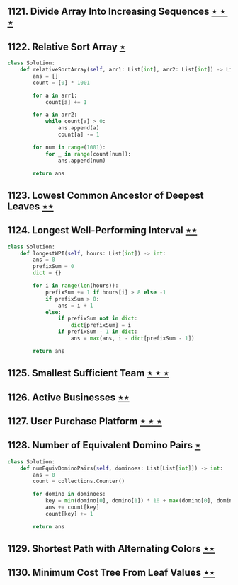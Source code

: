 ## 1121. Divide Array Into Increasing Sequences [$\star\star\star$](https://leetcode.com/problems/divide-array-into-increasing-sequences)

## 1122. Relative Sort Array [$\star$](https://leetcode.com/problems/relative-sort-array)

```python
class Solution:
    def relativeSortArray(self, arr1: List[int], arr2: List[int]) -> List[int]:
        ans = []
        count = [0] * 1001

        for a in arr1:
            count[a] += 1

        for a in arr2:
            while count[a] > 0:
                ans.append(a)
                count[a] -= 1

        for num in range(1001):
            for _ in range(count[num]):
                ans.append(num)

        return ans
```

## 1123. Lowest Common Ancestor of Deepest Leaves [$\star\star$](https://leetcode.com/problems/lowest-common-ancestor-of-deepest-leaves)

## 1124. Longest Well-Performing Interval [$\star\star$](https://leetcode.com/problems/longest-well-performing-interval)

```python
class Solution:
    def longestWPI(self, hours: List[int]) -> int:
        ans = 0
        prefixSum = 0
        dict = {}

        for i in range(len(hours)):
            prefixSum += 1 if hours[i] > 8 else -1
            if prefixSum > 0:
                ans = i + 1
            else:
                if prefixSum not in dict:
                    dict[prefixSum] = i
                if prefixSum - 1 in dict:
                    ans = max(ans, i - dict[prefixSum - 1])

        return ans
```

## 1125. Smallest Sufficient Team [$\star\star\star$](https://leetcode.com/problems/smallest-sufficient-team)

## 1126. Active Businesses [$\star\star$](https://leetcode.com/problems/active-businesses)

## 1127. User Purchase Platform [$\star\star\star$](https://leetcode.com/problems/user-purchase-platform)

## 1128. Number of Equivalent Domino Pairs [$\star$](https://leetcode.com/problems/number-of-equivalent-domino-pairs)

```python
class Solution:
    def numEquivDominoPairs(self, dominoes: List[List[int]]) -> int:
        ans = 0
        count = collections.Counter()

        for domino in dominoes:
            key = min(domino[0], domino[1]) * 10 + max(domino[0], domino[1])
            ans += count[key]
            count[key] += 1

        return ans
```

## 1129. Shortest Path with Alternating Colors [$\star\star$](https://leetcode.com/problems/shortest-path-with-alternating-colors)

## 1130. Minimum Cost Tree From Leaf Values [$\star\star$](https://leetcode.com/problems/minimum-cost-tree-from-leaf-values)

